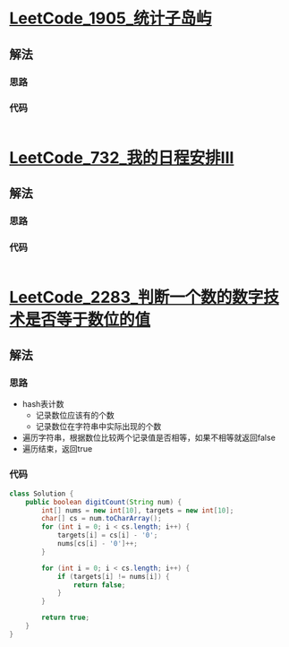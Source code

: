 # [LeetCode_1905_统计子岛屿](https://leetcode.cn/problems/count-sub-islands/)
## 解法
### 思路

### 代码
```java

```
# [LeetCode_732_我的日程安排III](https://leetcode.cn/problems/my-calendar-iii/)
## 解法
### 思路

### 代码
```java

```
# [LeetCode_2283_判断一个数的数字技术是否等于数位的值](https://leetcode.cn/problems/check-if-number-has-equal-digit-count-and-digit-value/)
## 解法
### 思路
- hash表计数
  - 记录数位应该有的个数
  - 记录数位在字符串中实际出现的个数
- 遍历字符串，根据数位比较两个记录值是否相等，如果不相等就返回false
- 遍历结束，返回true
### 代码
```java
class Solution {
    public boolean digitCount(String num) {
        int[] nums = new int[10], targets = new int[10];
        char[] cs = num.toCharArray();
        for (int i = 0; i < cs.length; i++) {
            targets[i] = cs[i] - '0';
            nums[cs[i] - '0']++;
        }

        for (int i = 0; i < cs.length; i++) {
            if (targets[i] != nums[i]) {
                return false;
            }
        }

        return true;
    }
}
```